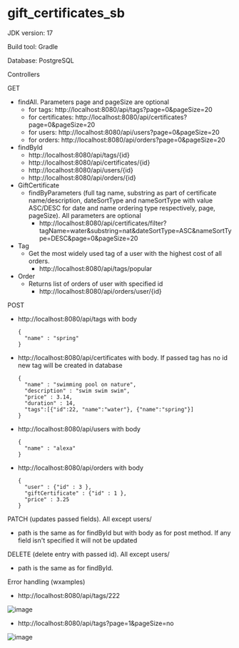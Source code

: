 # gift_certificates_sb

JDK version: 17

Build tool: Gradle

Database: PostgreSQL

Controllers

GET
- findAll. Parameters page and pageSize are optional 
  - for tags:         http://localhost:8080/api/tags?page=0&pageSize=20
  - for certificates: http://localhost:8080/api/certificates?page=0&pageSize=20
  - for users:        http://localhost:8080/api/users?page=0&pageSize=20
  - for orders:       http://localhost:8080/api/orders?page=0&pageSize=20
- findById
  - http://localhost:8080/api/tags/{id}
  - http://localhost:8080/api/certificates/{id}
  - http://localhost:8080/api/users/{id}
  - http://localhost:8080/api/orders/{id}
- GiftCertificate
  - findByParameters (full tag name, substring as part of certificate name/description, dateSortType and nameSortType with value ASC/DESC for date and name ordering type respectively, page, pageSize). All parameters are optional
    - http://localhost:8080/api/certificates/filter?tagName=water&substring=nat&dateSortType=ASC&nameSortType=DESC&page=0&pageSize=20
- Tag 
  - Get the most widely used tag of a user with the highest cost of all orders.
    - http://localhost:8080/api/tags/popular
- Order
  - Returns list of orders of user with specified id
    - http://localhost:8080/api/orders/user/{id}

POST
- http://localhost:8080/api/tags with body
  ``` 
  {
    "name" : "spring"
  }
  ```
- http://localhost:8080/api/certificates with body. If passed tag has no id new tag will be created in database
  ```
  {
    "name" : "swimming pool on nature",
    "description" : "swim swim swim",
    "price" : 3.14,
    "duration" : 14,
    "tags":[{"id":22, "name":"water"}, {"name":"spring"}]
  }
  ```
- http://localhost:8080/api/users with body
  ```
  {
    "name" : "alexa"
  }
  ```
- http://localhost:8080/api/orders with body
  ```
  {
    "user" : {"id" : 3 },
    "giftCertificate" : {"id" : 1 },
    "price" : 3.25
  }
  ```

PATCH (updates passed fields). All except users/
  - path is the same as for findById but with body as for post method. If any field isn't specified it will not be updated

DELETE (delete entry with passed id). All except users/
  - path is the same as for findById. 
  
  
Error handling (wxamples)
- http://localhost:8080/api/tags/222

![image](https://user-images.githubusercontent.com/111181469/235832883-e71a75f9-f3c9-4a2d-9f08-c19350e982a3.png)
- http://localhost:8080/api/tags?page=1&pageSize=no

![image](https://user-images.githubusercontent.com/111181469/235832949-3217df84-e6d3-4924-8d51-1b0598131db2.png)

